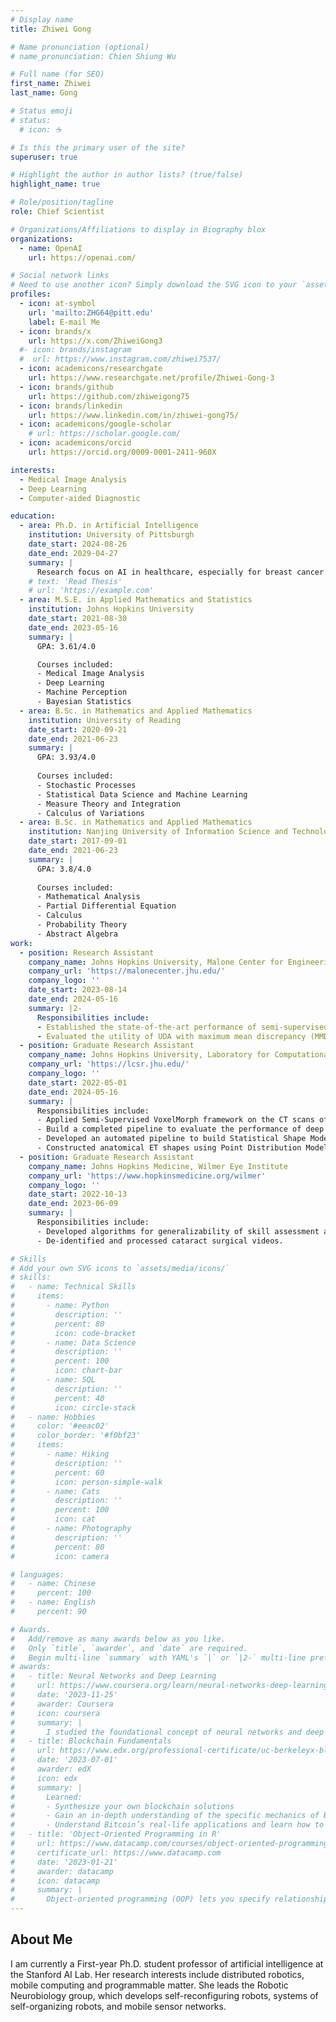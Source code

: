 ```yaml
---
# Display name
title: Zhiwei Gong

# Name pronunciation (optional)
# name_pronunciation: Chien Shiung Wu

# Full name (for SEO)
first_name: Zhiwei
last_name: Gong

# Status emoji
# status:
  # icon: ☕️

# Is this the primary user of the site?
superuser: true

# Highlight the author in author lists? (true/false)
highlight_name: true

# Role/position/tagline
role: Chief Scientist

# Organizations/Affiliations to display in Biography blox
organizations:
  - name: OpenAI
    url: https://openai.com/

# Social network links
# Need to use another icon? Simply download the SVG icon to your `assets/media/icons/` folder.
profiles:
  - icon: at-symbol
    url: 'mailto:ZHG64@pitt.edu'
    label: E-mail Me
  - icon: brands/x
    url: https://x.com/ZhiweiGong3
  #- icon: brands/instagram
  #  url: https://www.instagram.com/zhiwei7537/
  - icon: academicons/researchgate
    url: https://www.researchgate.net/profile/Zhiwei-Gong-3
  - icon: brands/github
    url: https://github.com/zhiweigong75
  - icon: brands/linkedin
    url: https://www.linkedin.com/in/zhiwei-gong75/
  - icon: academicons/google-scholar
    # url: https://scholar.google.com/
  - icon: academicons/orcid
    url: https://orcid.org/0009-0001-2411-960X

interests:
  - Medical Image Analysis
  - Deep Learning
  - Computer-aided Diagnostic

education:
  - area: Ph.D. in Artificial Intelligence
    institution: University of Pittsburgh
    date_start: 2024-08-26
    date_end: 2029-04-27
    summary: |
      Research focus on AI in healthcare, especially for breast cancer diagnostic. Supervised by [Prof. Shandong Wu](https://www.aimi.pitt.edu/people/shandong-wu-phd). 
    # text: 'Read Thesis'
    # url: 'https://example.com'
  - area: M.S.E. in Applied Mathematics and Statistics
    institution: Johns Hopkins University
    date_start: 2021-08-30
    date_end: 2023-05-16
    summary: |
      GPA: 3.61/4.0

      Courses included:
      - Medical Image Analysis
      - Deep Learning
      - Machine Perception
      - Bayesian Statistics
  - area: B.Sc. in Mathematics and Applied Mathematics
    institution: University of Reading
    date_start: 2020-09-21
    date_end: 2021-06-23
    summary: |
      GPA: 3.93/4.0
      
      Courses included:
      - Stochastic Processes
      - Statistical Data Science and Machine Learning
      - Measure Theory and Integration
      - Calculus of Variations
  - area: B.Sc. in Mathematics and Applied Mathematics
    institution: Nanjing University of Information Science and Technology
    date_start: 2017-09-01
    date_end: 2021-06-23
    summary: |
      GPA: 3.8/4.0
      
      Courses included:
      - Mathematical Analysis
      - Partial Differential Equation
      - Calculus
      - Probability Theory
      - Abstract Algebra
work:
  - position: Research Assistant
    company_name: Johns Hopkins University, Malone Center for Engineering in Healthcare
    company_url: 'https://malonecenter.jhu.edu/'
    company_logo: ''
    date_start: 2023-08-14
    date_end: 2024-05-16
    summary: |2-
      Responsibilities include:
      - Established the state-of-the-art performance of semi-supervised domain adaptation (SSDA) and unsupervised domain adaptation (UDA) methods for generalizability of algorithms for video-based assessment (VBA) of intra- operative skill in a critical step in cataract surgery.
      - Evaluated the utility of UDA with maximum mean discrepancy (MMD) for prediction tasks that use temporal models.
  - position: Graduate Research Assistant
    company_name: Johns Hopkins University, Laboratory for Computational Sensing + Robotics (LCSR)
    company_url: 'https://lcsr.jhu.edu/'
    company_logo: ''
    date_start: 2022-05-01
    date_end: 2024-05-16
    summary: |
      Responsibilities include:
      - Applied Semi-Supervised VoxelMorph framework on the CT scans of ET to do automated registration and segmentation.
      - Build a completed pipeline to evaluate the performance of deep learning models from the clinical views.
      - Developed an automated pipeline to build Statistical Shape Models (SSMs) from a pool of CT scans of patients to facilitate quantitative analysis and visual exploration of anatomical variations of eustachian tube (ET).
      - Constructed anatomical ET shapes using Point Distribution Model, and captured principal modes of shape variability by Principal Component Analysis (PCA).
  - position: Graduate Research Assistant
    company_name: Johns Hopkins Medicine, Wilmer Eye Institute
    company_url: 'https://www.hopkinsmedicine.org/wilmer'
    company_logo: ''
    date_start: 2022-10-13
    date_end: 2023-06-09
    summary: |
      Responsibilities include:
      - Developed algorithms for generalizability of skill assessment algorithms on cataract surgery study.
      - De-identified and processed cataract surgical videos.

# Skills
# Add your own SVG icons to `assets/media/icons/`
# skills:
#   - name: Technical Skills
#     items:
#       - name: Python
#         description: ''
#         percent: 80
#         icon: code-bracket
#       - name: Data Science
#         description: ''
#         percent: 100
#         icon: chart-bar
#       - name: SQL
#         description: ''
#         percent: 40
#         icon: circle-stack
#   - name: Hobbies
#     color: '#eeac02'
#     color_border: '#f0bf23'
#     items:
#       - name: Hiking
#         description: ''
#         percent: 60
#         icon: person-simple-walk
#       - name: Cats
#         description: ''
#         percent: 100
#         icon: cat
#       - name: Photography
#         description: ''
#         percent: 80
#         icon: camera

# languages:
#   - name: Chinese
#     percent: 100
#   - name: English
#     percent: 90

# Awards.
#   Add/remove as many awards below as you like.
#   Only `title`, `awarder`, and `date` are required.
#   Begin multi-line `summary` with YAML's `|` or `|2-` multi-line prefix and indent 2 spaces below.
# awards:
#   - title: Neural Networks and Deep Learning
#     url: https://www.coursera.org/learn/neural-networks-deep-learning
#     date: '2023-11-25'
#     awarder: Coursera
#     icon: coursera
#     summary: |
#       I studied the foundational concept of neural networks and deep learning. By the end, I was familiar with the significant technological trends driving the rise of deep learning; build, train, and apply fully connected deep neural networks; implement efficient (vectorized) neural networks; identify key parameters in a neural network’s architecture; and apply deep learning to your own applications.
#   - title: Blockchain Fundamentals
#     url: https://www.edx.org/professional-certificate/uc-berkeleyx-blockchain-fundamentals
#     date: '2023-07-01'
#     awarder: edX
#     icon: edx
#     summary: |
#       Learned:
#       - Synthesize your own blockchain solutions
#       - Gain an in-depth understanding of the specific mechanics of Bitcoin
#       - Understand Bitcoin’s real-life applications and learn how to attack and destroy Bitcoin, Ethereum, smart contracts and Dapps, and alternatives to Bitcoin’s Proof-of-Work consensus algorithm
#   - title: 'Object-Oriented Programming in R'
#     url: https://www.datacamp.com/courses/object-oriented-programming-with-s3-and-r6-in-r
#     certificate_url: https://www.datacamp.com
#     date: '2023-01-21'
#     awarder: datacamp
#     icon: datacamp
#     summary: |
#       Object-oriented programming (OOP) lets you specify relationships between functions and the objects that they can act on, helping you manage complexity in your code. This is an intermediate level course, providing an introduction to OOP, using the S3 and R6 systems. S3 is a great day-to-day R programming tool that simplifies some of the functions that you write. R6 is especially useful for industry-specific analyses, working with web APIs, and building GUIs.
---
```


## About Me

I am currently a First-year Ph.D. student professor of artificial intelligence at the Stanford AI Lab. Her research interests include distributed robotics, mobile computing and programmable matter. She leads the Robotic Neurobiology group, which develops self-reconfiguring robots, systems of self-organizing robots, and mobile sensor networks.
